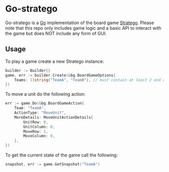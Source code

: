 # Go-stratego

Go-stratego is a [Go](https://golang.org) implementation of the board game [Stratego](https://boardgamegeek.com/boardgame/1917/stratego). Please note that this repo only includes game logic and a basic API to interact with the game but does NOT include any form of GUI.

## Usage

To play a game create a new Stratego instance:
```go
builder := Builder{}
game, err := builder.Create(&bg.BoardGameOptions{
    Teams: []string{"TeamA", "TeamB"}, // must contain at least 2 and at most 2 teams
})
```

To move a unit do the following action:
```go
err := game.Do(&bg.BoardGameAction{
    Team: "TeamA",
    ActionType: "MoveUnit",
    MoreDetails: MoveUnitActionDetails{
        UnitRow: 0,
        UnitColumn: 0,
        MoveRow: 1,
        MoveColumn: 0,
    },
})
```

To get the current state of the game call the following:
```go
snapshot, err := game.GetSnapshot("TeamA")
```
